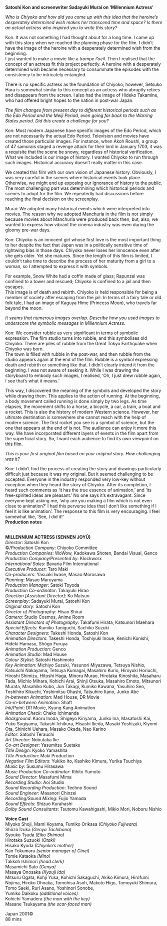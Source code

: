 

**Satoshi Kon and screenwriter Sadayuki Murai on ‘Millennium Actress’**

_Who is Chiyoko and how did you come up with this idea that the heroine’s desperately determined wish makes her transcend time and space? Is there an actual actress who inspired you to write this story?_

Kon: It was not something I had thought about for a long time. I came up with this story when we reached the planning phase for the film. I didn’t have the image of the heroine with a desperately determined wish from the beginning.  
I just wanted to make a movie like a _trompe l’oeil_. Then I realised that the concept of an actress fit this project perfectly. A heroine with a desperately determined wish became necessary to consummate the episodes with the consistency to be intricately entangled.

There is no specific actress as the foundation of Chiyoko; however, Setsuko Hara is somewhat similar to this concept as an actress who abruptly retires and disappears from the screen. I also had the image of Hideko Takamine, who had offered bright hopes to the nation in post-war Japan.

_The film changes from present day to different historical periods such as the Edo Period and the Meiji Period, even going far back to the Warring States period. Did this create a challenge for you?_

Kon: Most modern Japanese have specific images of the Edo Period, which are not necessarily the actual Edo Period. Television and movies have created those particular images. For instance, when Akoh Roushi, a group of 47 samurais staged a revenge attack for their lord in January 1703, it was a requisite that the scene be snowy, regardless of historical verification. What we included is our image of history. I wanted Chiyoko to run through such images. Historical accuracy doesn’t really matter in this case.

We created this film with our own vision of Japanese history. Obviously, I was very careful in the scenes where historical events took place. Otherwise, we might end up exposing our ignorance of history to the public. The most challenging part was determining which historical periods and scenes to adopt for the film. We repeatedly had discussions before reaching the final decision on the screenplay.

Murai: We adopted many historical events which were interpreted into movies. The reason why we adopted Manchuria in the film is not simply because movies about Manchuria were produced back then, but, also, we wanted to express how vibrant the cinema industry was even during the gloomy  pre-war days.

Kon: Chiyoko is an innocent girl whose first love is the most important thing to her despite the fact that Japan was in a politically sensitive time of rightwing bias in those days. Chiyoko never loses her innocence even after she gets older. Yet she matures. Since the length of this film is limited, I couldn’t take time to describe the process of her maturity from a girl to a woman, so I attempted to express it with symbols.

For example, Snow White had a coffin made of glass; Rapunzel was confined to a tower and rescued; Chiyoko is confined to a jail and then escapes.  
This image is of death and rebirth. Chiyoko is held responsible for being a member of society after escaping from the jail. In terms of a fairy tale or old folk tale, I had an image of Kaguya Hime (Princess Moon), who travels far beyond the moon.

_It seems that numerous images overlap. Describe how you used images to underscore the symbolic messages in Millennium Actress._

Kon: We consider rubble as very significant in terms of symbolic expression. The film studio turns into rubble, and this symbolises old Chiyoko. There are piles of rubble from the Great Tokyo Earthquake when Chiyoko was born.  
The town is filled with rubble in the post-war, and then rubble from the studio appears again at the end of the film. Rubble is a symbol expressing death and rebirth or something like that. I didn’t clearly intend it from the beginning. I was not aware of seeking it. While I was drawing the storyboard to embody such images, I realised, ‘Oh, I just drew rubble again, I see that’s what it means.’

This way, I discovered the meaning of the symbols and developed the story while drawing them. This applies to the action of running. At the beginning, a body movement called running is done simply by two legs. As time elapses, the movement shifts to a horse, a bicycle, a car, a train, a boat and a rocket. This is also the history of modern Western science. However, her ultimate destination is somewhere she cannot reach with the help of modern science. The first rocket you see is a symbol of science, but the one that appears at the end of is not. The audience can enjoy it more this way. We have incorporated different layers of events in the film apart from the superficial story. So, I want each audience to find its own viewpoint on this film.

_This is your first original film based on your original story. How challenging  
was it?_

Kon: I didn’t find the process of creating the story and drawings particularly difficult just because it was my original. But it seemed challenging to be accepted. Everyone in the industry responded very low-key without exception when they heard the story of Chiyoko. After its completion, I heard such comments as ‘it has the true essence of animation,’ and ‘its free-spirited ideas are pleasant.’ No one says it’s extravagant. Since everyone kept asking me, ‘why are you making a film which is not even close to animation?’ I had this perverse idea that I don’t like something if I feel it is like animation’. The response to this film is very encouraging. I feel somewhat like, ‘See, I did it!’  
**Production notes**
<br><br>

**MILLENNIUM ACTRESS (SENNEN JOYÛ)**  
_Director_: Satoshi Kon  
©_/Production Company_: Chiyoko Committee  
_Production Companies_: WoWow,  Kadokawa Shoten, Bandai Visual, Genco  
_Production Company/Presented by_: Klockworx  
_International Sales_: Bavaria Film International  
_Executive Producer_: Taro Maki  
_Co-producers_: Yasuaki Iwase, Masao Morosawa  
_Planning_: Masao Maruyama  
_Production Manager_: Satoki Toyoda  
_Production Co-ordinator_: Takayuki Hirao  
_Direction [Assistant Director]_: Ko Matsuo  
_Screenplay_: Sadayuki Murai, Satoshi Kon  
_Original story_: Satoshi Kon  
_Director of Photography_: Hisao Shirai  
_Camera_: Studio Cosmos, Anime Room  
_Assistant Directors of Photography_:  Takafumi Hirata, Katsunori Maehara  
_Special Effects_: Kumiko Taniguchi, Sachiko Suzuki  
_Character Designers_: Takeshi Honda, Satoshi Kon  
_Animation Directors_: Takeshi Honda,  Toshiyuki Inoue, Kenichi Konishi, Hideki Hamasu, Shôgo Furuya  
_Animation Production_: Genco  
_Animation Studio_: Mad House  
_Colour Stylist_: Satoshi Hashimoto  
_Key Animation_: Michiyo Suzuki, Yasunori Miyazawa, Tetsuya Nishio, Katsuichi Nakayama, Tetsuya Kumagai, Masahiro Kurio, Hiroyuki Horiuchi, Hiroshi Shimizu, Hitoshi Haga, Minoru Murao, Hirotaka Kinoshita, Masaharu Tada, Michio Mihara, Kohichi Arai, Shinji Otsuka, Masahiro Emoto, Mitsunori Murata, Masahiko Kubo, Jun Takagi, Kumiko Kawana, Yasuhiro Seo, Toshihiro Kikuchi, Yoshimitsu Ohashi, Tatsuhiro Itano,  Junko Abe  
_In-between Animation_: Mad House, DR Movie  
_Co-in-between Animation_: Shaft  
_Ink/Paint_: DR Movie, Kyung Kang Animation  
_Animation Check_: Cheko Ichimanda  
_Background_: Kaoru Inoda, Shigeyo Kiriyama,  Junko Ina, Masatoshi Kai, Yuko Sugiyama, Takashi Ichikura, Hisashi Ikeda, Masaki Yoshizaki, Kiyomi Ota, Shinichi Uehara, Masako Okada, Nao Karino  
_Editor_: Satoshi Terauchi  
_Art Director_: Nobutaka Ike  
_Co-art Designer_: Yasumitsu Suetake  
_Title Design_: Kyoko Yamashita  
_Title Production_: Maki Production  
_Negative Film Editors_: Yukiko Ito, Kashiko Kimura, Yurika Tsuchiya  
_Music by_: Susumu Hirasawa  
_Music Production Co-ordinator_: Rihito Yumoto  
_Sound Director_: Masafumi Mima  
_Recording Studio_: Aoi Studio  
_Sound Recording Production_: Techno Sound  
_Sound Engineer_: Masanori Chinzei  
_Recording/Sound Mixing_: Fujio Yamada  
_Sound Effects_: Shizuo Kurahashi  
_Dolby Sound Consultants_: Tsutomu Kawahigashi, Mikio Mori, Noboru Nishio

**Voice Cast**  
Miyoko Shoji, Mami Koyama, Fumiko Orikasa _(Chiyoko Fujiwara)_  
Shôzô Îzuka _(Genya Tachibana)_  
Syouko Tsuda _(Eiko Shimao)_  
Hirotaka Suzuoki _(Otaki)_  
Hisako Kyoda _(Chiyoko’s mother)_  
Kan Tokumaru _(senior manager of Ginei)_  
Tomie Kataoka _(Mino)_  
Takkoh Ishimori _(head clerk)_  
Masamichi Sato _(Genya)_  
Masaya Onosaka _(Kyouji Ida)_  
Mitsuru Ogata, Kohji Yusa, Kohichi Sakaguchi, Akiko Kimura, Hirofumi Nojima, Hiroko Ohnaka, Tomohisa Asoh, Makoto Higo, Tomoyuki Shimura, Tomo Saeki, Ruri Asano, Yoshinori Sonobe,  
Yumiko Daikoku _(additional voices)_  
Kohichi Yamadera _(the man with the key)_  
Masane Tsukayama _(the scar-faced man)_

Japan 2001©  
88 mins<br>
<br>
<!--stackedit_data:
eyJoaXN0b3J5IjpbLTEyNjMyMDQ3MjZdfQ==
-->